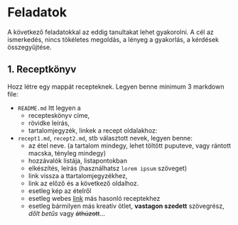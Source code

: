 # Feladatok

A következő feladatokkal az eddig tanultakat lehet gyakorolni. A cél az ismerkedés, nincs tökéletes megoldás, a lényeg a gyakorlás, a kérdések összegyűjtése.

## 1. Receptkönyv

Hozz létre egy mappát recepteknek. Legyen benne minimum 3 markdown file:

- `README.md` Itt legyen a 
  - recepteskönyv címe,
  - rövidke leírás,
  - tartalomjegyzék, linkek a recept oldalakhoz:
- `recept1.md`, `recept2.md`, stb választott nevek, legyen benne:
  - az étel neve. (a tartalom mindegy, lehet töltött puputeve, vagy rántott macska, tényleg mindegy)
  - hozzávalók listája, listapontokban
  - elkészítés, leírás (használhatsz `lorem ipsum` szöveget)
  - link vissza a ttartalomjegyzékhez, 
  - link az előző és a következő oldalhoz.
  - esetleg kép az ételről
  - esetleg webes [link](https://google.com) más hasonló receptekhez
  - esetleg bármilyen más kreatív ötlet, **vastagon szedett** szövegrész, *dőlt betűs* vagy ~~áthúzott~~...